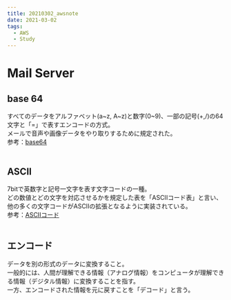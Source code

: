 ```yaml
---
title: 20210302_awsnote
date: 2021-03-02
tags:
  - AWS
  - Study
---
```

# Mail Server  
## base 64  
すべてのデータをアルファベット(a~z, A~z)と数字(0~9)、一部の記号(+,/)の64文字と「=」で表すエンコードの方式。  
メールで音声や画像データをやり取りするために規定された。  
参考：[base64](https://qiita.com/PlanetMeron/items/2905e2d0aa7fe46a36d4)  
<br>

## ASCII  
7bitで英数字と記号一文字を表す文字コードの一種。  
どの数値とどの文字を対応させるかを規定した表を「ASCIIコード表」と言い、他の多くの文字コードがASCIIの拡張となるように実装されている。  
参考：[ASCIIコード](https://e-words.jp/w/ASCII.html)  
<br>

## エンコード  
データを別の形式のデータに変換すること。  
一般的には、人間が理解できる情報（アナログ情報）をコンピュータが理解できる情報（デジタル情報）に変換することを指す。  
一方、エンコードされた情報を元に戻すことを「デコード」と言う。  
<br>
